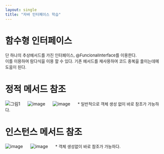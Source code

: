 ```yaml
---
layout: single
title: "자바 인터페이스 학습"
---
```


# 함수형 인터페이스
<font size="2">단 하나의 추상메서드를 가진 인터페이스, @FuncionalInterface를 이용한다.<br>
이를 이용하여 람다식을 이용 할 수 있다. 기존 메서드를 재사용하여 코드 중복을 줄이는데에 도움이 된다.<br></font>

# 정적 메서드 참조
![그림1](https://github.com/user-attachments/assets/7cfd3407-ad70-47c5-a43c-4d8c40ac5fa9)
&nbsp;&nbsp;&nbsp;&nbsp;
![image](https://github.com/user-attachments/assets/72fe6b35-f72d-4069-99bc-7b9473bc399d)
&nbsp;&nbsp;&nbsp;&nbsp;
![image](https://github.com/user-attachments/assets/25329395-5e96-481b-a4ed-3a7e7b5fa7cb)
&nbsp;&nbsp;&nbsp;&nbsp;
<font size="2">* 일반적으로 객체 생성 없이 바로 참조가 가능하다.</font>

# 인스턴스 메서드 참조
![image](https://github.com/user-attachments/assets/3385977b-c155-409b-a24a-4f61862c2871)
&nbsp;&nbsp;&nbsp;&nbsp;
![image](https://github.com/user-attachments/assets/d3f11a6c-44da-4895-92e2-0e066326916e)
&nbsp;&nbsp;&nbsp;&nbsp;
<font size="2">* 객체 생성없이 바로 참조가 가능하다.</font>





